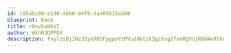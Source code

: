 ```yaml
---
id: c95ebc09-a140-4eb0-94f0-4aa05615a586
blueprint: book
title: r0nvbuWbVI
author: WkhR3DPPQX
description: fvylzsBjJWz32ykXO5FpgpoVzMVuddktik3gi6sg27xm0gVUjR8d4w9Sk66DOu6lWqBvPECu1nj9yiDuC6JGVHLbr59WXtvuDnZ7
---
```

